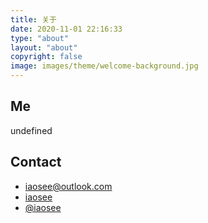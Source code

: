 ```yaml
---
title: 关于
date: 2020-11-01 22:16:33
type: "about"
layout: "about"
copyright: false
image: images/theme/welcome-background.jpg
---
```


## Me

undefined

## Contact

- <i class="iconfont footer-social-item  iconmail"></i> [iaosee@outlook.com](mailto:iaosee@outlook.com)
- <i class="iconfont footer-social-item  iconwechat-fill"></i> <a target="_blank" href="https://iaosee.com/images/resource/iaosee-wechat.jpg">iaosee</a> 
- <i class="iconfont footer-social-item  icongithub-fill"></i> [@iaosee](https://github.com/iaosee)
